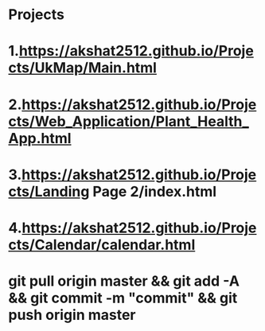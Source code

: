 # Projects
# 1.https://akshat2512.github.io/Projects/UkMap/Main.html 
# 2.https://akshat2512.github.io/Projects/Web_Application/Plant_Health_App.html
# 3.https://akshat2512.github.io/Projects/Landing Page 2/index.html
# 4.https://akshat2512.github.io/Projects/Calendar/calendar.html
# git pull origin master && git add -A && git commit -m "commit" && git push origin master

